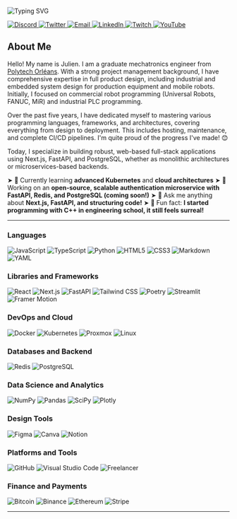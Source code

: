 <!-- Profile Header with Typing Effect -->

<p>
  <img src="https://readme-typing-svg.demolab.com?font=Tourney&weight=200&size=160&duration=2500&pause=5000&color=6A00FF&center=true&vCenter=true&width=1000&height=200&lines=Welcome+%F0%9F%91%8B" alt="Typing SVG" />
</p>

<!-- Social Media Links -->

<p>
  <a href="https://discord.gg/R92FSa66" target="_blank">
    <img src="https://img.shields.io/badge/Discord-5865F2.svg?style=for-the-badge&logo=discord&logoColor=white" alt="Discord" />
  </a>
  <a href="https://x.com/HellKaiser45" target="_blank">
    <img src="https://img.shields.io/badge/Twitter-%231DA1F2.svg?style=for-the-badge&logo=twitter&logoColor=white" alt="Twitter" />
  </a>
  <a href="mailto:julien.delage0@gmail.com">
    <img src="https://img.shields.io/badge/Email-D14836?style=for-the-badge&logo=gmail&logoColor=white" alt="Email" />
  </a>
  <a href="https://www.linkedin.com/in/julien-delage-5a251a296/" target="_blank">
    <img src="https://img.shields.io/badge/LinkedIn-%230077B5.svg?style=for-the-badge&logo=linkedin&logoColor=white" alt="LinkedIn" />
  </a>
  <a href="https://www.twitch.tv/julienjde" target="_blank">
    <img src="https://img.shields.io/badge/Twitch-9146FF.svg?style=for-the-badge&logo=twitch&logoColor=white" alt="Twitch" />
  </a>
  <a href="https://www.youtube.com/@julienJDE" target="_blank">
    <img src="https://img.shields.io/badge/YouTube-FF0000.svg?style=for-the-badge&logo=youtube&logoColor=white" alt="YouTube" />
  </a>
</p>

<!-- Introduction and About Me -->

## About Me

Hello! My name is Julien. I am a graduate mechatronics engineer from [Polytech Orléans](https://www.univ-orleans.fr/fr/polytech). With a strong project management background, I have comprehensive expertise in full product design, including industrial and embedded system design for production equipment and mobile robots. Initially, I focused on commercial robot programming (Universal Robots, FANUC, MiR) and industrial PLC programming.

Over the past five years, I have dedicated myself to mastering various programming languages, frameworks, and architectures, covering everything from design to deployment. This includes hosting, maintenance, and complete CI/CD pipelines. I'm quite proud of the progress I've made! 😊

Today, I specialize in building robust, web-based full-stack applications using Next.js, FastAPI, and PostgreSQL, whether as monolithic architectures or microservices-based backends.

➤ 🌱 Currently learning **advanced Kubernetes** and **cloud architectures**
➤ 🔭 Working on an **open-source, scalable authentication microservice with FastAPI, Redis, and PostgreSQL (coming soon!)**
➤ 💬 Ask me anything about **Next.js, FastAPI, and structuring code!**
➤ 🧩 Fun fact: **I started programming with C++ in engineering school, it still feels surreal!**

---

### Languages

<p>
  <img src="https://img.shields.io/badge/JavaScript-F7DF1E.svg?style=for-the-badge&logo=javascript&logoColor=black" alt="JavaScript" />
  <img src="https://img.shields.io/badge/TypeScript-3178C6.svg?style=for-the-badge&logo=typescript&logoColor=white" alt="TypeScript" />
  <img src="https://img.shields.io/badge/Python-3776AB.svg?style=for-the-badge&logo=python&logoColor=white" alt="Python" />
  <img src="https://img.shields.io/badge/HTML5-E34F26.svg?style=for-the-badge&logo=html5&logoColor=white" alt="HTML5" />
  <img src="https://img.shields.io/badge/CSS3-1572B6.svg?style=for-the-badge&logo=css3&logoColor=white" alt="CSS3" />
  <img src="https://img.shields.io/badge/Markdown-000000.svg?style=for-the-badge&logo=markdown&logoColor=white" alt="Markdown" />
  <img src="https://img.shields.io/badge/YAML-CB171E.svg?style=for-the-badge&logo=yaml&logoColor=white" alt="YAML" />
</p>

### Libraries and Frameworks

<p>
  <img src="https://img.shields.io/badge/React-61DAFB.svg?style=for-the-badge&logo=react&logoColor=black" alt="React" />
  <img src="https://img.shields.io/badge/Next.js-000000.svg?style=for-the-badge&logo=nextdotjs&logoColor=white" alt="Next.js" />
  <img src="https://img.shields.io/badge/FastAPI-009688.svg?style=for-the-badge&logo=fastapi&logoColor=white" alt="FastAPI" />
  <img src="https://img.shields.io/badge/TailwindCSS-38B2AC.svg?style=for-the-badge&logo=tailwind-css&logoColor=white" alt="Tailwind CSS" />
  <img src="https://img.shields.io/badge/Poetry-60A5FA.svg?style=for-the-badge&logo=poetry&logoColor=white" alt="Poetry" />
  <img src="https://img.shields.io/badge/Streamlit-FF4B4B.svg?style=for-the-badge&logo=streamlit&logoColor=white" alt="Streamlit" />
  <img src="https://img.shields.io/badge/Framer%20Motion-0055FF.svg?style=for-the-badge&logo=framer&logoColor=white" alt="Framer Motion" />
</p>

### DevOps and Cloud

<p>
  <img src="https://img.shields.io/badge/Docker-2496ED.svg?style=for-the-badge&logo=docker&logoColor=white" alt="Docker" />
  <img src="https://img.shields.io/badge/Kubernetes-326CE5.svg?style=for-the-badge&logo=kubernetes&logoColor=white" alt="Kubernetes" />
  <img src="https://img.shields.io/badge/Proxmox-E57000.svg?style=for-the-badge&logo=proxmox&logoColor=white" alt="Proxmox" />
  <img src="https://img.shields.io/badge/Linux-FCC624.svg?style=for-the-badge&logo=linux&logoColor=black" alt="Linux" />
</p>

### Databases and Backend

<p>
  <img src="https://img.shields.io/badge/Redis-DC382D.svg?style=for-the-badge&logo=redis&logoColor=white" alt="Redis" />
  <img src="https://img.shields.io/badge/PostgreSQL-4169E1.svg?style=for-the-badge&logo=postgresql&logoColor=white" alt="PostgreSQL" />
</p>

### Data Science and Analytics

<p>
  <img src="https://img.shields.io/badge/NumPy-013243.svg?style=for-the-badge&logo=numpy&logoColor=white" alt="NumPy" />
  <img src="https://img.shields.io/badge/Pandas-150458.svg?style=for-the-badge&logo=pandas&logoColor=white" alt="Pandas" />
  <img src="https://img.shields.io/badge/SciPy-8CAAE6.svg?style=for-the-badge&logo=scipy&logoColor=white" alt="SciPy" />
  <img src="https://img.shields.io/badge/Plotly-3F4F75.svg?style=for-the-badge&logo=plotly&logoColor=white" alt="Plotly" />
</p>

### Design Tools

<p>
  <img src="https://img.shields.io/badge/Figma-F24E1E.svg?style=for-the-badge&logo=figma&logoColor=white" alt="Figma" />
  <img src="https://img.shields.io/badge/Canva-00C4CC.svg?style=for-the-badge&logo=canva&logoColor=white" alt="Canva" />
  <img src="https://img.shields.io/badge/Notion-000000.svg?style=for-the-badge&logo=notion&logoColor=white" alt="Notion" />
</p>

### Platforms and Tools

<p>
  <img src="https://img.shields.io/badge/GitHub-181717.svg?style=for-the-badge&logo=github&logoColor=white" alt="GitHub" />
  <img src="https://img.shields.io/badge/Visual%20Studio%20Code-007ACC.svg?style=for-the-badge&logo=visual-studio-code&logoColor=white" alt="Visual Studio Code" />
  <img src="https://img.shields.io/badge/Freelancer-29B2FE.svg?style=for-the-badge&logo=freelancer&logoColor=white" alt="Freelancer" />
</p>

### Finance and Payments

<p>
  <img src="https://img.shields.io/badge/Bitcoin-F7931A.svg?style=for-the-badge&logo=bitcoin&logoColor=white" alt="Bitcoin" />
  <img src="https://img.shields.io/badge/Binance-F0B90B.svg?style=for-the-badge&logo=binance&logoColor=white" alt="Binance" />
  <img src="https://img.shields.io/badge/Ethereum-3C3C3D.svg?style=for-the-badge&logo=ethereum&logoColor=white" alt="Ethereum" />
  <img src="https://img.shields.io/badge/Stripe-008CDD.svg?style=for-the-badge&logo=stripe&logoColor=white" alt="Stripe" />
</p>

---
